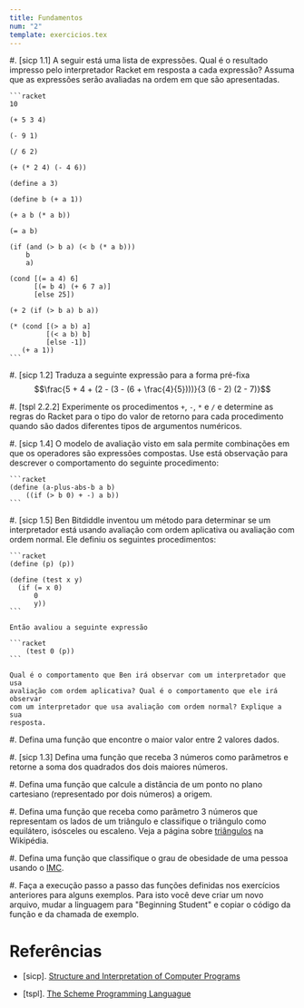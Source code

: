 ```yaml
---
title: Fundamentos
num: "2"
template: exercicios.tex
---
```


#.  [sicp 1.1] A seguir está uma lista de expressões. Qual é o resultado
    impresso pelo interpretador Racket em resposta a cada expressão? Assuma que
    as expressões serão avaliadas na ordem em que são apresentadas.

    ```racket
    10

    (+ 5 3 4)

    (- 9 1)

    (/ 6 2)

    (+ (* 2 4) (- 4 6))

    (define a 3)

    (define b (+ a 1))

    (+ a b (* a b))

    (= a b)

    (if (and (> b a) (< b (* a b)))
        b
        a)

    (cond [(= a 4) 6]
          [(= b 4) (+ 6 7 a)]
          [else 25])

    (+ 2 (if (> b a) b a))

    (* (cond [(> a b) a]
             [(< a b) b]
             [else -1])
       (+ a 1))
    ```

#.  [sicp 1.2] Traduza a seguinte expressão para a forma pré-fixa
    $$\frac{5 + 4 + (2 - (3 - (6 + \frac{4}{5})))}{3 (6 - 2) (2 - 7)}$$

#.  [tspl 2.2.2] Experimente os procedimentos `+`, `-`, `*` e `/` e determine
    as regras do Racket para o tipo do valor de retorno para cada procedimento
    quando são dados diferentes tipos de argumentos numéricos.

#.  [sicp 1.4] O modelo de avaliação visto em sala permite combinações em que
    os operadores são expressões compostas. Use está observação para descrever
    o comportamento do seguinte procedimento:

    ```racket
    (define (a-plus-abs-b a b)
        ((if (> b 0) + -) a b))
    ```

#.  [sicp 1.5] Ben Bitdiddle inventou um método para determinar se um
    interpretador está usando avaliação com ordem aplicativa ou avaliação com
    ordem normal. Ele definiu os seguintes procedimentos:

    ```racket
    (define (p) (p))

    (define (test x y)
      (if (= x 0)
          0
          y))
    ```

    Então avaliou a seguinte expressão

    ```racket
        (test 0 (p))
    ```

    Qual é o comportamento que Ben irá observar com um interpretador que usa
    avaliação com ordem aplicativa? Qual é o comportamento que ele irá observar
    com um interpretador que usa avaliação com ordem normal? Explique a sua
    resposta.

#.  Defina uma função que encontre o maior valor entre 2 valores dados.

#.  [sicp 1.3] Defina uma função que receba $3$ números como parâmetros
    e retorne a soma dos quadrados dos dois maiores números.

#.  Defina uma função que calcule a distância de um ponto no plano cartesiano
    (representado por dois números) a origem.

#.  Defina uma função que receba como parâmetro 3 números que representam os
    lados de um triângulo e classifique o triângulo como equilátero, isósceles
    ou escaleno. Veja a página sobre
    [triângulos](https://pt.wikipedia.org/wiki/Tri%C3%A2ngulo) na Wikipédia.

#.  Defina uma função que classifique o grau de obesidade de uma pessoa usando
    o [IMC](https://pt.wikipedia.org/wiki/%C3%8Dndice_de_massa_corporal).

#.  Faça a execução passo a passo das funções definidas nos exercícios
    anteriores para alguns exemplos. Para isto você deve criar um novo arquivo,
    mudar a linguagem para "Beginning Student" e copiar o código da função e da
    chamada de exemplo.


# Referências

-   [sicp]. [Structure and Interpretation of Computer Programs](https://mitpress.mit.edu/sicp/)

-   [tspl]. [The Scheme Programming Languague](http://www.scheme.com/tspl4/)

<!-- vim: set spell spelllang=pt_br: !-->
